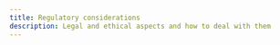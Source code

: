 ```yaml
---
title: Regulatory considerations
description: Legal and ethical aspects and how to deal with them
---
```

